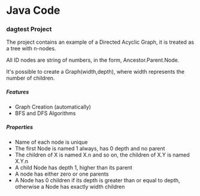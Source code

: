 # Java Code

### dagtest Project

The project contains an example of a Directed Acyclic Graph, it is treated as a tree with n-nodes.

All ID nodes are string of numbers, in the form, Ancestor.Parent.Node.

It's possible to create a Graph(width,depth), where width represents the number of children.

##### Features

* Graph Creation (automatically)
* BFS and DFS Algorithms

##### Properties

* Name of each node is unique
* The first Node is named 1 always, has 0 depth and no parent
* The children of X is named X.n and so on, the children of X.Y is named X.Y.n
* A child Node has depth 1, higher than its parent
* A node has either zero or one parents
* A Node has 0 children if its depth is greater than or equal to depth, otherwise a Node has exactly width children
